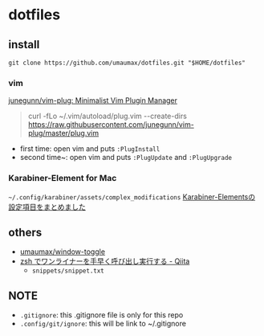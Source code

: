 # dotfiles

## install
```
git clone https://github.com/umaumax/dotfiles.git "$HOME/dotfiles"
```

### vim
[junegunn/vim\-plug: Minimalist Vim Plugin Manager]( https://github.com/junegunn/vim-plug )

> curl -fLo ~/.vim/autoload/plug.vim --create-dirs  https://raw.githubusercontent.com/junegunn/vim-plug/master/plug.vim

* first  time:  open vim and puts `:PlugInstall`
* second time~: open vim and puts `:PlugUpdate` and `:PlugUpgrade`

### Karabiner-Element for Mac
`~/.config/karabiner/assets/complex_modifications`
[Karabiner\-Elementsの設定項目をまとめました]( https://qiita.com/s-show/items/a1fd228b04801477729c )

## others
* [umaumax/window\-toggle]( https://github.com/umaumax/window-toggle )
* [zsh でワンライナーを手早く呼び出し実行する \- Qiita]( https://qiita.com/b4b4r07/items/c29163cf1723cccefed6 )
  * `snippets/snippet.txt`

## NOTE
* `.gitignore`: this .gitignore file is only for this repo
* `.config/git/ignore`: this will be link to ~/.gitignore
